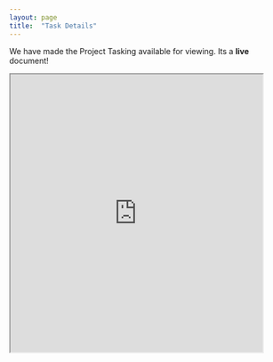 ```yaml
---
layout: page
title:  "Task Details"
---
```


We have made the Project Tasking available for viewing. Its a **live** document!

<iframe width="90%" height="500px" src="https://docs.google.com/document/d/e/2PACX-1vQG5xruDW3PqORWuJcrtstpCDKY9a-KMa5I2E4UaqQUHweR9bxmxC2w-8KRzy8dU8RxxaGYPmGR2s98/pub?embedded=true"></iframe>
